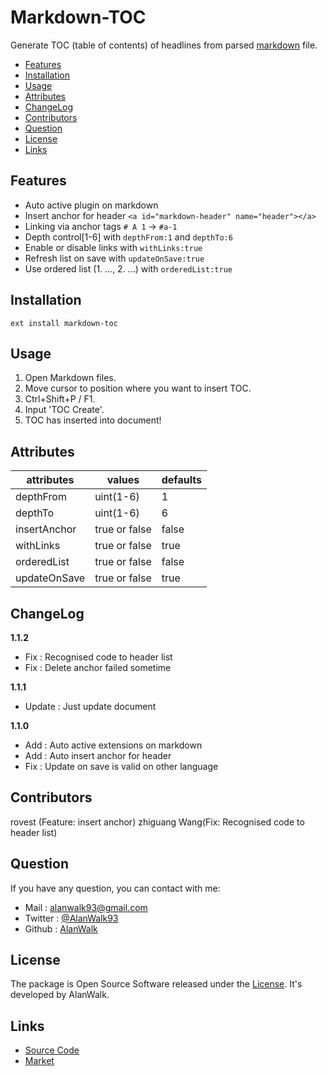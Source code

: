 # Markdown-TOC
Generate TOC (table of contents) of headlines from parsed [markdown](https://en.wikipedia.org/wiki/Markdown) file.

<!-- TOC depthFrom:2 depthTo:6 insertAnchor:false orderedList:false updateOnSave:true withLinks:true -->

- [Features](#features)
- [Installation](#installation)
- [Usage](#usage)
- [Attributes](#attributes)
- [ChangeLog](#changelog)
- [Contributors](#contributors)
- [Question](#question)
- [License](#license)
- [Links](#links)

<!-- /TOC -->

## Features
- Auto active plugin on markdown
- Insert anchor for header `<a id="markdown-header" name="header"></a>`
- Linking via anchor tags `# A 1` → `#a-1`
- Depth control[1-6] with `depthFrom:1` and `depthTo:6`
- Enable or disable links with `withLinks:true`
- Refresh list on save with `updateOnSave:true`
- Use ordered list (1. ..., 2. ...) with `orderedList:true`

## Installation
```
ext install markdown-toc
```

## Usage
1. Open Markdown files.
1. Move cursor to position where you want to insert TOC.
1. Ctrl+Shift+P / F1.
1. Input 'TOC Create'.
1. TOC has inserted into document!

## Attributes
|attributes|values|defaults|
|---|---|---|
|depthFrom|uint(1-6)|1|
|depthTo|uint(1-6)|6|
|insertAnchor|true or false|false|
|withLinks|true or false|true|
|orderedList|true or false|false|
|updateOnSave|true or false|true|

## ChangeLog
**1.1.2**
- Fix : Recognised code to header list
- Fix : Delete anchor failed sometime

**1.1.1**
- Update : Just update document

**1.1.0**
- Add : Auto active extensions on markdown
- Add : Auto insert anchor for header
- Fix : Update on save is valid on other language

## Contributors
rovest (Feature: insert anchor)
zhiguang Wang(Fix: Recognised code to header list)

## Question
If you have any question, you can contact with me: 
- Mail : [alanwalk93@gmail.com](mailto:alanwalk93@gmail.com)
- Twitter : [@AlanWalk93](https://twitter.com/AlanWalk93)
- Github : [AlanWalk](https://github.com/AlanWalk)

## License
The package is Open Source Software released under the [License](Liscense). It's developed by AlanWalk.

## Links
- [Source Code](https://github.com/AlanWalk/Markdown-TOC)
- [Market](https://marketplace.visualstudio.com/items/AlanWalk.markdown-toc)